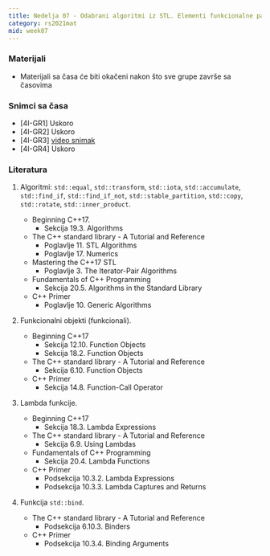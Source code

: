 ```yaml
---
title: Nedelja 07 - Odabrani algoritmi iz STL. Elementi funkcionalne paradigme.
category: rs2021mat
mid: week07
---
```


### Materijali

- Materijali sa časa će biti okačeni nakon što sve grupe završe sa časovima

### Snimci sa časa

- [4I-GR1] Uskoro
- [4I-GR2] Uskoro
- [4I-GR3] [video snimak](http://enastava.matf.bg.ac.rs/~nikola_ajzenhamer/2020-2021/rs/RS%2007/RS%2007_player.html)
- [4I-GR4] Uskoro

### Literatura

1. Algoritmi: `std::equal`, `std::transform`, `std::iota`, `std::accumulate`, `std::find_if`, `std::find_if_not`, `std::stable_partition`, `std::copy`, `std::rotate`, `std::inner_product`.
    - Beginning C++17.
        - Sekcija 19.3. Algorithms
    - The C++ standard library - A Tutorial and Reference
        - Poglavlje 11. STL Algorithms
        - Poglavlje 17. Numerics
    - Mastering the C++17 STL
        - Poglavlje 3. The Iterator-Pair Algorithms
    - Fundamentals of C++ Programming
        - Sekcija 20.5. Algorithms in the Standard Library
    - C++ Primer
        - Poglavlje 10. Generic Algorithms

1. Funkcionalni objekti (funkcionali).
    - Beginning C++17
        - Sekcija 12.10. Function Objects
        - Sekcija 18.2. Function Objects
    - The C++ standard library - A Tutorial and Reference
        - Sekcija 6.10. Function Objects
    - C++ Primer
        - Sekcija 14.8. Function-Call Operator

1. Lambda funkcije.
    - Beginning C++17
        - Sekcija 18.3. Lambda Expressions
    - The C++ standard library - A Tutorial and Reference
        - Sekcija 6.9. Using Lambdas
    - Fundamentals of C++ Programming
        - Sekcija 20.4. Lambda Functions
    - C++ Primer
        - Podsekcija 10.3.2. Lambda Expressions
        - Podsekcija 10.3.3. Lambda Captures and Returns

1. Funkcija `std::bind`.
    - The C++ standard library - A Tutorial and Reference
        - Podsekcija 6.10.3. Binders
    - C++ Primer
        - Podsekcija 10.3.4. Binding Arguments
